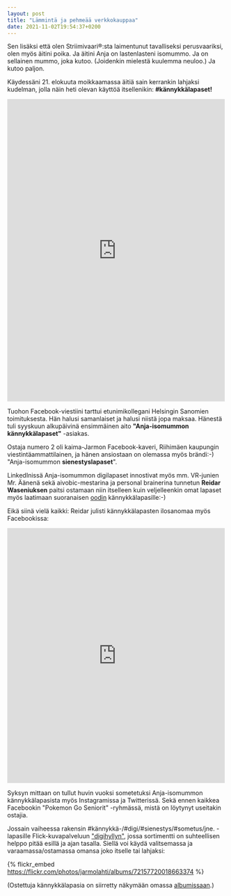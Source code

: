 ```yaml
---
layout: post
title: "Lämmintä ja pehmeää verkkokauppaa"
date: 2021-11-02T19:54:37+0200
---
```


Sen lisäksi että olen Striimivaari®:sta laimentunut tavalliseksi perusvaariksi, olen myös äitini poika. Ja äitini Anja on lastenlasteni isomummo. Ja on sellainen mummo, joka kutoo. (Joidenkin mielestä kuulemma neuloo.) Ja kutoo paljon.

Käydessäni 21. elokuuta moikkaamassa äitiä sain kerrankin lahjaksi kudelman, jolla näin heti olevan käyttöä itsellenikin: **#kännykkälapaset!**<!--more-->

<iframe src="https://www.facebook.com/plugins/post.php?href=https%3A%2F%2Fwww.facebook.com%2Fjarmo.lahti%2Fposts%2F10158283397537963&show_text=true&width=500" width="500" height="695" style="border:none;overflow:hidden" scrolling="no" frameborder="0" allowfullscreen="true" allow="autoplay; clipboard-write; encrypted-media; picture-in-picture; web-share"></iframe>

Tuohon Facebook-viestiini tarttui etunimikollegani Helsingin Sanomien toimituksesta. Hän halusi samanlaiset ja halusi niistä jopa maksaa. Hänestä tuli syyskuun alkupäivinä ensimmäinen aito **"Anja-isomummon kännykkälapaset"** -asiakas.

Ostaja numero 2 oli kaima-Jarmon Facebook-kaveri, Riihimäen kaupungin viestintäammattilainen, ja hänen ansiostaan on olemassa myös brändi:-) "Anja-isomummon **sienestyslapaset**".

LinkedInissä Anja-isomummon digilapaset innostivat myös mm. VR-junien Mr. Äänenä sekä aivobic-mestarina ja personal brainerina tunnetun **Reidar Waseniuksen** paitsi ostamaan niin itselleen kuin veljelleenkin omat lapaset myös laatimaan suoranaisen [oodin](https://www.linkedin.com/posts/reidar_mummo-kutoo-eik%C3%A4-kudokaan-ihan-mit%C3%A4-tahansa-activity-6854410521471438848-_D2y) kännykkälapasille:-)

Eikä siinä vielä kaikki: Reidar julisti kännykkälapasten ilosanomaa myös Facebookissa:

<iframe src="https://www.facebook.com/plugins/post.php?href=https%3A%2F%2Fwww.facebook.com%2Faivot%2Fposts%2F10161423752341258&show_text=true&width=500" width="500" height="586" style="border:none;overflow:hidden" scrolling="no" frameborder="0" allowfullscreen="true" allow="autoplay; clipboard-write; encrypted-media; picture-in-picture; web-share"></iframe>

Syksyn mittaan on tullut huvin vuoksi sometetuksi Anja-isomummon kännykkälapasista myös Instagramissa ja Twitterissä. Sekä ennen kaikkea Facebookin "Pokemon Go Seniorit" -ryhmässä, mistä on löytynyt useitakin ostajia.

Jossain vaiheessa rakensin #kännykkä-/#digi/#sienestys/#sometus/jne. -lapasille Flick-kuvapalveluun ["digihyllyn"](https://flickr.com/photos/jarmolahti/albums/72157720018663374), jossa sortimentti on suhteellisen helppo pitää esillä ja ajan tasalla. Siellä voi käydä valitsemassa ja varaamassa/ostamassa omansa joko itselle tai lahjaksi:

{% flickr_embed https://flickr.com/photos/jarmolahti/albums/72157720018663374  %}

(Ostettuja kännykkälapasia on siirretty näkymään omassa [albumissaan](https://flickr.com/photos/jarmolahti/albums/72157720035067562).)